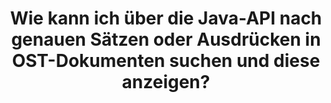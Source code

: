 ---
############################# Static ############################
layout: "auto-gen-gist"
draft: false
path: "de/search/java/boolean/ost/"
otherformats: PDF DOC DOT DOCX DOCM DOTX DOTM TXT ODT OTT RTF XLS XLT XLSX XLSM XLSB XLTX XLTM XLA XLAM ODS OTS CSV TSV XML PPT PPS POT PPTX PPTM POTX POTM PPSX PPSM ODP PST EML EMLX MSG ONE ZIP XHTML MHTML MD CHM EPUB  FB2 

############################# Head ############################
head_title: "Java-API zum Suchen und Finden exakter Ausdrücke in OST-Dokumenten"
head_description: "Die Java-API von GroupDocs.Search hilft Programmierern, die Wortgruppensuche einzubetten und eine bestimmte Folge von Wörtern oder eine exakte Wortgruppe im Text von OST-Dokumenten über Java zu entdecken."

############################# Header ############################
title: "Wie kann ich über die Java-API nach genauen Sätzen oder Ausdrücken in OST-Dokumenten suchen und diese anzeigen?"
description: "GroupDocs.Search Java API hat vollständige Unterstützung für erweiterte Suchfunktionen bereitgestellt, die es Softwareentwicklern ermöglichen, exakte Sätze oder Ausdrücke in OST-Dokumenten über die Suche nach Ausdrücken oder exakten Sätzen zu suchen."

######################### Download Button #######################
button:
    enable: true

############################# About ############################
about:
    enable: true
    title: "Was ist die Phrasensuche und wie wird sie in Java-Apps verwendet?"
    content: |
       Die Wortgruppensuche ist eine sehr effektive Methode, um in Dokumenten oder Webseiten nach einem genauen Satz oder einer Wortgruppe statt nach einem Schlüsselwort zu suchen. Das bedeutet, wenn Benutzer nach einem genauen Ausdruck suchen, möchten sie alle Suchbegriffe in der bestimmten Reihenfolge finden, in der sie erschienen sind. Auf dieser Webseite werden Informationen darüber weitergegeben, wie Benutzer Geschäftsanwendungen und Tools für die effiziente Suche nach Dokumenten und Webseiten mithilfe der Java-API entwickeln können. GroupDocs.Search für Java ist eine sehr gut organisierte und effiziente Java-API, die es Softwareentwicklern ermöglicht, einfache bis fortgeschrittene Textsuchoperationen in ihren eigenen Apps durchzuführen, ohne Software von Drittanbietern zu installieren. Die API enthält zahlreiche wertvolle Funktionen für die Dokumentensuche, wie z. B. einfache oder boolesche Suche, Fuzzy-Suche, Suche mit Berücksichtigung der Groß-/Kleinschreibung, Synonyme, Homophone, Platzhalter, Objekttypsuche, Festlegen des Datenbereichs und andere Arten von Abfragen, um Informationen schnell und elegant zu finden. Darüber hinaus unterstützt es auch die Erkennung von Suchanfragen, die in einer Sprache verfasst sind, die nicht zu Ihrem Tastaturlayout passt.

############################# content ############################
steps:
    enable: true
    block:
    - title_left: "Führen Sie eine Wortgruppensuche in OST-Dokumenten über Java durch"
      content_left: |
       Die Java-API von GroupDocs.Search bietet vollständige Unterstützung für erweiterte Suchfunktionen, die es Softwareexperten ermöglichen, leistungsstarke Softwareanwendungen mit Suchfunktionen und Benutzerfreundlichkeit zu erstellen. Der folgende Java-Code zeigt, wie Sie mit nur wenigen Codezeilen eine Phrasensuche in Text- und Objektform durchführen.

      title_right: "Exakte Satzsuche in OST Dateien"
      content_right: |
         * Pfad zum Indexordner & Dokumentenordner definieren.
         * Erstellen eines Indexes im angegebenen Ordner durch Aufrufen der Instanz der Klasse [Index](https://apireference.groupdocs.com/search/java/com.groupdocs.search/Index#Index(java.lang.String)).
         * Indizieren von Dokumenten aus dem angegebenen Ordner durch Aufrufen der Methode [add](https://apireference.groupdocs.com/search/java/com.groupdocs.search/Index#add(java.lang.String)).
         * Suche mit Textabfrage durch Aufrufen der Methode [Search](https://apireference.groupdocs.com/search/java/com.groupdocs.search/Index#search(com.groupdocs.search.SearchQuery)).
         * Suchen Sie nach dem Ausdruck „Phrasentext“ in Objektform
         * Erstellen von Wort1, Wort2 und Unterabfrage 3 durch Aufrufen der Methode [createWordQuery](https://apireference.groupdocs.com/search/java/com.groupdocs.search/SearchQuery#createWordQuery(java.lang.String)).
         * Kombinieren von Unterabfragen zum Erstellen einer neuen Suchabfrage durch Aufrufen von [CreatePhraseSearchQuery](https://apireference.groupdocs.com/search/java/com.groupdocs.search/SearchQuery#createPhraseSearchQuery(com.groupdocs.search.SearchQuery...)) Methode
         * Suche starten und Suchergebnisse anzeigen
         
        
      gisthash: "396c41cda822cf79f31dd37c6740fa03"
      gistfile: "phrase_search_in_text_queries_java.java"

    - title_left: "Wenden Sie die Wildcard-Phrasensuche durch OST-Dateien über Java an"
      content_left: |
        GroupDocs.Search für Java gibt Software-Programmierern die Möglichkeit, Platzhalter-Suchfunktionen hinzuzufügen, während sie OST-Dateien in der Java-Anwendung durchsuchen. Die folgenden Java-Codebeispiele demonstrieren, wie die Platzhalter-Phrasensuche in verschiedenen Dokumenttypen mithilfe der Java-API angewendet wird. 

      title_right: "Phrasensuche mit Platzhaltern in Java"
      content_right: |
        * Pfad zum Indexordner & Dokumentenordner definieren.
        * Erstellen eines Indexes im angegebenen Ordner durch Aufrufen der Instanz der Klasse [Index](https://apireference.groupdocs.com/search/java/com.groupdocs.search/Index#Index(java.lang.String)).
        * Indizieren von Dokumenten aus dem angegebenen Ordner durch Aufrufen der Methode [add](https://apireference.groupdocs.com/search/java/com.groupdocs.search/Index#add(java.lang.String)).
        * Suche mit Textabfrage durch Aufrufen der Methode [Search](https://apireference.groupdocs.com/search/java/com.groupdocs.search/Index#search(com.groupdocs.search.SearchQuery)).
        * Suchen Sie nach dem Ausdruck „Phrasentext“ in Objektform
        * Erstellen von Wort1 und Wort3 durch Aufrufen der Methode [createWordQuery](https://apireference.groupdocs.com/search/java/com.groupdocs.search/SearchQuery#createWordQuery(java.lang.String)).
        * Erstellen von Wildcard2 durch Aufrufen der Methode [createWildcardQuery](https://apireference.groupdocs.com/search/java/com.groupdocs.search/SearchQuery#createWildcardQuery(int,%20int)).
        * Kombinieren von Unterabfragen zum Erstellen einer neuen Phrasensuchabfrage durch Aufrufen von [CreatePhraseSearchQuery](https://apireference.groupdocs.com/search/java/com.groupdocs.search/SearchQuery#createPhraseSearchQuery(com.groupdocs.search.SearchQuery...)) Methode
        * Suche starten und Suchergebnisse anzeigen
     
      gisthash: "f21c8c4572883fecc0eeef82c2b814b1"
      gistfile: "use_wildcards_in_phrase_search_java.java"
      
    - title_left: "Java-API zur Kombination von Phrasensuche und anderen Suchtypen"
      content_left: |
        Die Java-API von GroupDocs.Search ermöglicht es Softwareprogrammierern, die Wortgruppensuche mühelos mit anderen Suchtypen zu kombinieren. Der folgende Java-Code zeigt, wie eine Wortgruppensuche über Platzhalter durchgeführt wird, die Wörter und Zeichen in Wörtern darstellen.

      title_right: "So kombinieren Sie die Phrasensuche und andere Suchen"
      content_right: |
        * Pfad zum Indexordner & Dokumentenordner definieren.
        * Erstellen eines Indexes im angegebenen Ordner durch Aufrufen der Instanz der Klasse [Index](https://apireference.groupdocs.com/search/java/com.groupdocs.search/Index#Index(java.lang.String)).
        * Indizieren von Dokumenten aus dem angegebenen Ordner durch Aufrufen der Methode [add](https://apireference.groupdocs.com/search/java/com.groupdocs.search/Index#add(java.lang.String)).
        * Suche mit Textabfrage durch Aufrufen der Methode [Search](https://apireference.groupdocs.com/search/java/com.groupdocs.search/Index#search(com.groupdocs.search.SearchQuery)).
        * Suchen Sie nach dem Ausdruck „Phrasentext“ in Objektform
        * Wortmuster definieren und String anhängen & Wildcard anhängen
        * Erstellen von WordPattern1 und Erstellen von Word3 durch Aufrufen der Methode [CreateWordPatternQuery](https://apireference.groupdocs.com/search/java/com.groupdocs.search/SearchQuery#createWordPatternQuery(com.groupdocs.search.common.WordPattern)).
        * Erstellen von Wildcard2 durch Aufrufen der Methode [createWildcardQuery](https://apireference.groupdocs.com/search/java/com.groupdocs.search/SearchQuery#createWildcardQuery(int,%20int)).
        * Kombinieren von Unterabfragen zum Erstellen einer neuen Phrasensuchabfrage durch Aufrufen von [CreatePhraseSearchQuery](https://apireference.groupdocs.com/search/java/com.groupdocs.search/SearchQuery#createPhraseSearchQuery(com.groupdocs.search.SearchQuery...)) Methode
        * Suche starten und Suchergebnisse anzeigen
     
      gisthash: "dbd0f2eb292796e63e6213461f080e0c"
      gistfile: "combine_phrase_search_with_others_java.java"

    - title_left: "System Anforderungen"
      content_left: |
       GroupDocs.Search für Java wird auf allen wichtigen Plattformen und Betriebssystemen unterstützt. Um den vollständigen Leitfaden zu den Systemanforderungen zu erhalten, besuchen Sie bitte [Systemanforderungen](https://docs.groupdocs.com/search/java/system-requirements/), bevor Sie den folgenden Code ausführen. Stellen Sie bitte sicher, dass die folgenden Voraussetzungen auf Ihrem installiert sind System:
         * Betriebssysteme: Microsoft Windows, Linux, MacOS
         * Unterstützung für Java-Versionen: J2SE 7.0 (1.7), J2SE 8.0 (1.8) oder höher
         * Holen Sie sich die neueste Version von GroupDocs.Search für Java-APIs von GroupDocs [Repository](https://repository.groupdocs.com/repo/com/groupdocs/groupdocs-search/)
        
      title_right: "Warum GroupDocs.Search verwenden?"
      content_right: |
        * Suchindexerstellung sowohl im Speicher als auch auf der Festplatte.
        * Möglichkeit der Indizierung aus einer Datei, einem Stream oder einer Struktur.
        * Unterstützung für die Indexierung passwortgeschützter Dokumente.
        * Unterstützung für das Zusammenführen mehrerer Indizes.
        * Dokument während der Suchindizierung filtern.
        * Unterstützung der Rechtschreibprüfung während der Suche.
        * Mischzeichen werden vollständig unterstützt
        * Kombinieren verschiedener Suchtypen in einer Suchanfrage.
        * Einfache Suche nach Wörtern und regulären Ausdrücken wird unterstützt
        * Vollständige Unterstützung von Alias-Ersetzungen in Suchanfragen.

demos:
    enable: true
        

more_formats:
    enable: true


back_to_top:
    enable: true
---